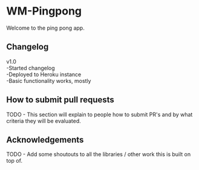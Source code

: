 WM-Pingpong
===========================

Welcome to the ping pong app.


Changelog
---------------------------

v1.0  
-Started changelog  
-Deployed to Heroku instance  
-Basic functionality works, mostly  


How to submit pull requests
---------------------------

TODO - This section will explain to people how to submit PR's and by what criteria they will be evaluated.


Acknowledgements
---------------------------

TODO - Add some shoutouts to all the libraries / other work this is built on top of.
